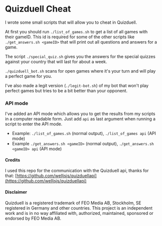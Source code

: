 # Quizduell Cheat
I wrote some small scripts that will allow you to cheat in Quizduell.

At first you should run `./list_of_games.sh` to get a list of all games with their gameID. This id is required for some of the other scripts like `./get_answers.sh <gameID>` that will print out all questions and answers for a game.

The script `./special_quiz.sh` gives you the answers for the special quizzes against your country that will last for about a week.

`./quizduell_bot.sh` scans for open games where it's your turn and will play a perfect game for you.

I've also made a legit version (`./legit-bot.sh`) of my bot that won't play perfect games but tries to be a bit better than your opponent.

### API mode
I've added an API mode which allows you to get the results from my scripts in a computer readable form. Just add `api` as last argument when running a script to enter the API mode.
- Example: `./list_of_games.sh` (normal output), `./list_of_games api` (API mode)
- Example `./get_answers.sh <gameID>` (normal output), `./get_answers.sh <gameID> api` (API mode)

#### Credits
I used this repo for the communication with the Quizduell api, thanks for that: [https://github.com/welljsjs/quizduellapi](https://github.com/welljsjs/quizduellapi)

#### Disclaimer
Quizduell is a registered trademark of FEO Media AB, Stockholm, SE registered in Germany and other countries. This project is an independent work and is in no way affiliated with, authorized, maintained, sponsored or endorsed by FEO Media AB.
